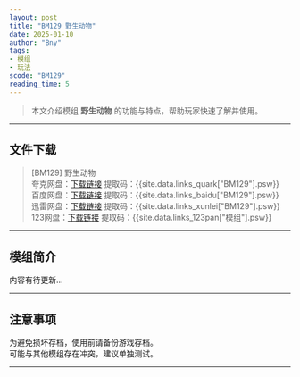 ```yaml
---
layout: post
title: "BM129 野生动物"
date: 2025-01-10
author: "Bny"
tags: 
- 模组
- 玩法
scode: "BM129"
reading_time: 5
---
```


> 本文介绍模组 **野生动物** 的功能与特点，帮助玩家快速了解并使用。

---

## 文件下载

> [BM129] 野生动物  
夸克网盘：[下载链接]({{site.data.links_quark["BM129"].url}}) 提取码：{{site.data.links_quark["BM129"].psw}}  
百度网盘：[下载链接]({{site.data.links_baidu["BM129"].url}}) 提取码：{{site.data.links_baidu["BM129"].psw}}  
迅雷网盘：[下载链接]({{site.data.links_xunlei["BM129"].url}}) 提取码：{{site.data.links_xunlei["BM129"].psw}}  
123网盘：[下载链接]({{site.data.links_123pan["模组"].url}}) 提取码：{{site.data.links_123pan["模组"].psw}}  

---

## 模组简介

>  
内容有待更新...  

---

## 注意事项

>  
为避免损坏存档，使用前请备份游戏存档。  
可能与其他模组存在冲突，建议单独测试。  

---

